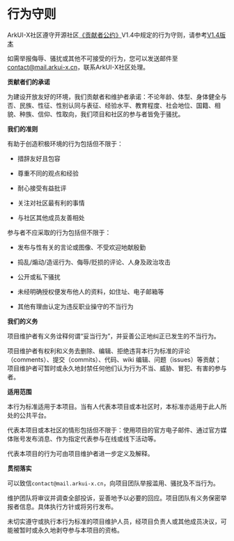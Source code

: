 # 行为守则

ArkUI-X社区遵守开源社区[《贡献者公约》](https://contributor-covenant.org/)V1.4中规定的行为守则，请参考[V1.4版本](https://www.contributor-covenant.org/zh-cn/version/1/4/code-of-conduct.html)

如需举报侮辱、骚扰或其他不可接受的行为，您可以发送邮件至[contact@mail.arkui-x.cn](mailto:contact@mail.arkui-x.cn)，联系ArkUI-X社区处理。

**贡献者们的承诺**

为建设开放友好的环境，我们贡献者和维护者承诺：不论年龄、体型、身体健全与否、民族、性征、性别认同与表征、经验水平、教育程度、社会地位、国籍、相貌、种族、信仰、性取向，我们项目和社区的参与者皆免于骚扰。

**我们的准则**

有助于创造积极环境的行为包括但不限于：

-   措辞友好且包容

-   尊重不同的观点和经验

-   耐心接受有益批评

-   关注对社区最有利的事情

-   与社区其他成员友善相处


参与者不应采取的行为包括但不限于：

-   发布与性有关的言论或图像、不受欢迎地献殷勤

-   捣乱/煽动/造谣行为、侮辱/贬损的评论、人身及政治攻击

-   公开或私下骚扰

-   未经明确授权便发布他人的资料，如住址、电子邮箱等

-   其他有理由认定为违反职业操守的不当行为


**我们的义务**

项目维护者有义务诠释何谓“妥当行为”，并妥善公正地纠正已发生的不当行为。

项目维护者有权利和义务去删除、编辑、拒绝违背本行为标准的评论（comments）、提交（commits）、代码、wiki 编辑、问题（issues）等贡献；项目维护者可暂时或永久地封禁任何他们认为行为不当、威胁、冒犯、有害的参与者。

**适用范围**

本行为标准适用于本项目。当有人代表本项目或本社区时，本标准亦适用于此人所处的公共平台。

代表本项目或本社区的情形包括但不限于：使用项目的官方电子邮件、通过官方媒体账号发布消息、作为指定代表参与在线或线下活动等。

代表本项目的行为可由项目维护者进一步定义及解释。

**贯彻落实**

可以致信`contact@mail.arkui-x.cn`，向项目团队举报滥用、骚扰及不当行为。

维护团队将审议并调查全部投诉，妥善地予以必要的回应。项目团队有义务保密举报者信息。具体执行方针或将另行发布。

未切实遵守或执行本行为标准的项目维护人员，经项目负责人或其他成员决议，可能被暂时或永久地剥夺参与本项目的资格。

